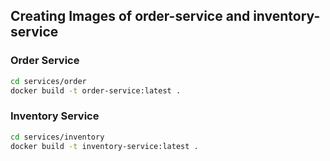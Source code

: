 ## Creating Images of order-service and inventory-service

### Order Service
```bash
cd services/order
docker build -t order-service:latest .
```

### Inventory Service
```bash
cd services/inventory
docker build -t inventory-service:latest .
```
